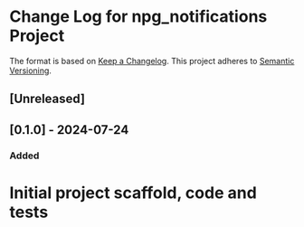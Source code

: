 # Change Log for npg_notifications Project

The format is based on [Keep a Changelog](http://keepachangelog.com/).
This project adheres to [Semantic Versioning](http://semver.org/).

## [Unreleased]

## [0.1.0] - 2024-07-24

### Added

# Initial project scaffold, code and tests
